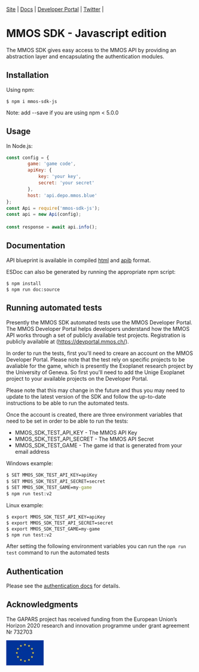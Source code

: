 [Site](http://mmos.ch/) |
[Docs](https://github.com/MassivelyMultiplayerOnlineScience/mmos-sdk-js/tree/master/doc/) |
[Developer Portal](https://devportal.mmos.ch/) |
[Twitter](https://twitter.com/the_mmos) |

# MMOS SDK - Javascript edition

The MMOS SDK gives easy access to the MMOS API by providing an abstraction layer and encapsulating the authentication modules.

## Installation

Using npm:
```shell
$ npm i mmos-sdk-js
```
Note: add --save if you are using npm < 5.0.0

## Usage

In Node.js:
```js
const config = {
		game: 'game code',
		apiKey: {
			key: 'your key',
			secret: 'your secret'
		},
		host: 'api.depo.mmos.blue'
};
const Api = require('mmos-sdk-js');
const api = new Api(config);

const response = await api.info();
```

## Documentation

API blueprint is available in compiled [html](doc/blueprint/mmos-api-public.html) and [apib](doc/blueprint/mmos-api-public.apib) format.

ESDoc can also be generated by running the appropriate npm script:

```shell
$ npm install
$ npm run doc:source
```


## Running automated tests

Presently the MMOS SDK automated tests use the MMOS Developer Portal. The MMOS Developer Portal helps developers understand how the MMOS API works through a set of publicly available test projects. Registration is publicly available at (https://devportal.mmos.ch/).

In order to run the tests, first you'll need to creare an account on the MMOS Developer Portal. Please note that the test rely on specific projects to be avaliable for the game, which is presently the Exoplanet research project by the University of Geneva. So first you'll need to add the Unige Exoplanet project to your available projects on the Developer Portal.

Please note that this may change in the future and thus you may need to update to the latest version of the SDK and follow the up-to-date instructions to be able to run the automated tests.

Once the account is created, there are three environment variables that need to be set in order to be able to run the tests:
* MMOS_SDK_TEST_API_KEY - The MMOS API Key
* MMOS_SDK_TEST_API_SECRET - The MMOS API Secret
* MMOS_SDK_TEST_GAME - The game id that is generated from your email address

Windows example:
```bat
$ SET MMOS_SDK_TEST_API_KEY=apiKey
$ SET MMOS_SDK_TEST_API_SECRET=secret
$ SET MMOS_SDK_TEST_GAME=my-game
$ npm run test:v2
```

Linux example:
```shell
$ export MMOS_SDK_TEST_API_KEY=apiKey
$ export MMOS_SDK_TEST_API_SECRET=secret
$ export MMOS_SDK_TEST_GAME=my-game
$ npm run test:v2
```

After setting the following environment variables you can run the `npm run test` command to run the automated tests

## Authentication

Please see the [authentication docs](doc/authentication/api-hmac-authentication.md) for details.

## Acknowledgments

The GAPARS project has received funding from the European Union’s Horizon 2020 research and innovation programme under grant agreement Nr 732703

![EU flag](https://github.com/MassivelyMultiplayerOnlineScience/mmos-sdk-js/raw/master/doc/logo/eu.jpg)
